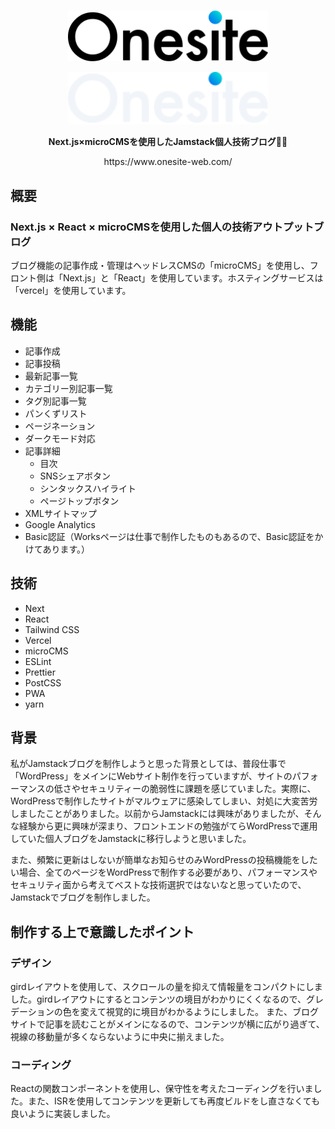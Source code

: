 <br>
<p align="center"><img width=320 src="/public/logo.svg#gh-light-mode-only" alt="GitHub-Mark-Light"></p>
<p align="center"><img width=320 src="/public/logo-white.svg#gh-dark-mode-only" alt="GitHub-Mark-Dark"></p>
<p align="center"><strong>Next.js×microCMSを使用したJamstack個人技術ブログ👨‍💻</strong></p>
<p align="center">https://www.onesite-web.com/</p>

## 概要
### Next.js × React × microCMSを使用した個人の技術アウトプットブログ
ブログ機能の記事作成・管理はヘッドレスCMSの「microCMS」を使用し、フロント側は「Next.js」と「React」を使用しています。ホスティングサービスは「vercel」を使用しています。

## 機能
- 記事作成
- 記事投稿
- 最新記事一覧
- カテゴリー別記事一覧
- タグ別記事一覧
- パンくずリスト
- ページネーション
- ダークモード対応
- 記事詳細
  - 目次
  - SNSシェアボタン
  - シンタックスハイライト
  - ページトップボタン
- XMLサイトマップ
- Google Analytics
- Basic認証（Worksページは仕事で制作したものもあるので、Basic認証をかけてあります。）

## 技術
- Next
- React
- Tailwind CSS
- Vercel
- microCMS
- ESLint
- Prettier
- PostCSS
- PWA
- yarn

## 背景
私がJamstackブログを制作しようと思った背景としては、普段仕事で「WordPress」をメインにWebサイト制作を行っていますが、サイトのパフォーマンスの低さやセキュリティーの脆弱性に課題を感じていました。実際に、WordPressで制作したサイトがマルウェアに感染してしまい、対処に大変苦労しましたことがありました。以前からJamstackには興味がありましたが、そんな経験から更に興味が深まり、フロントエンドの勉強がてらWordPressで運用していた個人ブログをJamstackに移行しようと思いました。

また、頻繁に更新はしないが簡単なお知らせのみWordPressの投稿機能をしたい場合、全てのページをWordPressで制作する必要があり、パフォーマンスやセキュリティ面から考えてベストな技術選択ではないなと思っていたので、Jamstackでブログを制作しました。

## 制作する上で意識したポイント
### デザイン
girdレイアウトを使用して、スクロールの量を抑えて情報量をコンパクトにしました。girdレイアウトにするとコンテンツの境目がわかりにくくなるので、グレデーションの色を変えて視覚的に境目がわかるようにしました。
また、ブログサイトで記事を読むことがメインになるので、コンテンツが横に広がり過ぎて、視線の移動量が多くならないように中央に揃えました。

### コーディング
Reactの関数コンポーネントを使用し、保守性を考えたコーディングを行いました。また、ISRを使用してコンテンツを更新しても再度ビルドをし直さなくても良いように実装しました。






